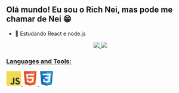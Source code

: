 ## Olá mundo! Eu sou o Rich Nei, mas pode me chamar de Nei  😁

- 🌱 Estudando React e node.js

<div align="center">
  <a href="https://github.com/richnei">
  <img height="180em" src="https://github-readme-stats.vercel.app/api?username=richnei&show_icons=true&theme=dark&include_all_commits=true&count_private=true"/>
  <img height="180em" src="https://github-readme-stats.vercel.app/api/top-langs/?username=richnei&layout=compact&langs_count=7&theme=dark"/>
</div>
  
  
  <h3 id="languages_and_tools"> Languages and Tools: </h3>
<div>
  <img width="40em" src="https://github.com/devicons/devicon/blob/master/icons/javascript/javascript-original.svg"/>
  <img width="40em" src="https://github.com/devicons/devicon/blob/master/icons/html5/html5-original.svg"/>
  <img width="40em" src="https://github.com/devicons/devicon/blob/master/icons/css3/css3-original.svg"/>
</div>

